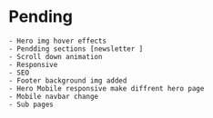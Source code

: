 # Pending

    - Hero img hover effects
    - Pendding sections [newsletter ]
    - Scroll down animation
    - Responsive
    - SEO
    - Footer background img added
    - Hero Mobile responsive make diffrent hero page
    - Mobile navbar change
    - Sub pages
